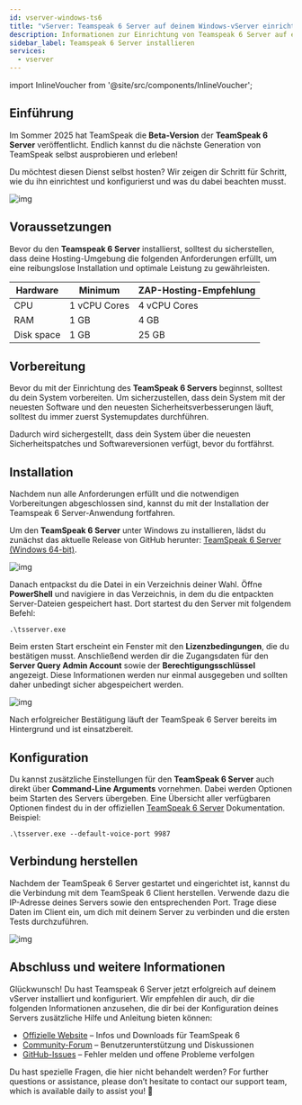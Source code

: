 ```yaml
---
id: vserver-windows-ts6
title: "vServer: Teamspeak 6 Server auf deinem Windows-vServer einrichten"
description: Informationen zur Einrichtung von Teamspeak 6 Server auf einem Windows vServer von ZAP-Hosting – ZAP-Hosting.com Dokumentation
sidebar_label: Teamspeak 6 Server installieren
services:
  - vserver
---
```


import InlineVoucher from '@site/src/components/InlineVoucher';

## Einführung

Im Sommer 2025 hat TeamSpeak die **Beta-Version** der **TeamSpeak 6 Server** veröffentlicht. Endlich kannst du die nächste Generation von TeamSpeak selbst ausprobieren und erleben!

Du möchtest diesen Dienst selbst hosten? Wir zeigen dir Schritt für Schritt, wie du ihn einrichtest und konfigurierst und was du dabei beachten musst.

![img](https://screensaver01.zap-hosting.com/index.php/s/4J6HJjQdRddjGFK/preview)

<InlineVoucher />



## Voraussetzungen

Bevor du den **Teamspeak 6 Server** installierst, solltest du sicherstellen, dass deine Hosting-Umgebung die folgenden Anforderungen erfüllt, um eine reibungslose Installation und optimale Leistung zu gewährleisten.

| Hardware   | Minimum      | ZAP-Hosting-Empfehlung |
| ---------- | ------------ | ---------------------- |
| CPU        | 1 vCPU Cores | 4 vCPU Cores           |
| RAM        | 1 GB         | 4 GB                   |
| Disk space | 1 GB         | 25 GB                  |



## Vorbereitung

Bevor du mit der Einrichtung des **TeamSpeak 6 Servers** beginnst, solltest du dein System vorbereiten. Um sicherzustellen, dass dein System mit der neuesten Software und den neuesten Sicherheitsverbesserungen läuft, solltest du immer zuerst Systemupdates durchführen. 

Dadurch wird sichergestellt, dass dein System über die neuesten Sicherheitspatches und Softwareversionen verfügt, bevor du fortfährst.




## Installation
Nachdem nun alle Anforderungen erfüllt und die notwendigen Vorbereitungen abgeschlossen sind, kannst du mit der Installation der Teamspeak 6 Server-Anwendung fortfahren.

Um den **TeamSpeak 6 Server** unter Windows zu installieren, lädst du zunächst das aktuelle Release von GitHub herunter: [TeamSpeak 6 Server (Windows 64-bit)](https://github.com/teamspeak/teamspeak6-server/releases/download/v6.0.0%2Fbeta6/teamspeak-server_win64-v6.0.0-beta6.zip).

![img](https://screensaver01.zap-hosting.com/index.php/s/Ywc6mMTJybbgtF5/preview)

Danach entpackst du die Datei in ein Verzeichnis deiner Wahl. Öffne **PowerShell** und navigiere in das Verzeichnis, in dem du die entpackten Server-Dateien gespeichert hast. Dort startest du den Server mit folgendem Befehl:

```
.\tsserver.exe
```

Beim ersten Start erscheint ein Fenster mit den **Lizenzbedingungen**, die du bestätigen musst. Anschließend werden dir die Zugangsdaten für den **Server Query Admin Account** sowie der **Berechtigungsschlüssel** angezeigt. Diese Informationen werden nur einmal ausgegeben und sollten daher unbedingt sicher abgespeichert werden.

![img](https://screensaver01.zap-hosting.com/index.php/s/rsmBkcJiAAinjE6/download)

Nach erfolgreicher Bestätigung läuft der TeamSpeak 6 Server bereits im Hintergrund und ist einsatzbereit.



## Konfiguration

Du kannst zusätzliche Einstellungen für den **TeamSpeak 6 Server** auch direkt über **Command-Line Arguments** vornehmen. Dabei werden Optionen beim Starten des Servers übergeben. Eine Übersicht aller verfügbaren Optionen findest du in der offiziellen  [TeamSpeak 6 Server](https://github.com/teamspeak/teamspeak6-server/blob/main/CONFIG.md) Dokumentation. Beispiel:

```
.\tsserver.exe --default-voice-port 9987
```



## Verbindung herstellen

Nachdem der TeamSpeak 6 Server gestartet und eingerichtet ist, kannst du die Verbindung mit dem TeamSpeak 6 Client herstellen. Verwende dazu die IP-Adresse deines Servers sowie den entsprechenden Port. Trage diese Daten im Client ein, um dich mit deinem Server zu verbinden und die ersten Tests durchzuführen.

![img](https://screensaver01.zap-hosting.com/index.php/s/4J6HJjQdRddjGFK/preview)


## Abschluss und weitere Informationen

Glückwunsch! Du hast Teamspeak 6 Server jetzt erfolgreich auf deinem vServer installiert und konfiguriert. Wir empfehlen dir auch, dir die folgenden Informationen anzusehen, die dir bei der Konfiguration deines Servers zusätzliche Hilfe und Anleitung bieten können:

- [Offizielle Website](https://teamspeak.com/en/) – Infos und Downloads für TeamSpeak 6
- [Community-Forum](https://community.teamspeak.com/) – Benutzerunterstützung und Diskussionen
- [GitHub-Issues](https://github.com/teamspeak/teamspeak6-server/issues) – Fehler melden und offene Probleme verfolgen

Du hast spezielle Fragen, die hier nicht behandelt werden?  For further questions or assistance, please don’t hesitate to contact our support team, which is available daily to assist you! 🙂



<InlineVoucher />